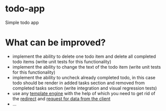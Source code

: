 # todo-app
Simple todo app

# What can be improved?
- implement the ability to delete one todo item and delete all completed todo items (write unit tests for this functionality)
- implement the ability to change the text of the todo item (write unit tests for this functionality)
- implement the ability to uncheck already completed todo, in this case todo should be render in added tasks section and removed from completed tasks section (write integration and visual regression tests)
- use any [template engine](https://github.com/expressjs/express/wiki#template-engines) with the help of which you need to get rid of the [redirect](https://github.com/DudaGod/todo-app/blob/master/controllers/todos.js#L13) and [request for data from the client](https://github.com/DudaGod/todo-app/blob/master/public/script.js#L7)
- ...
